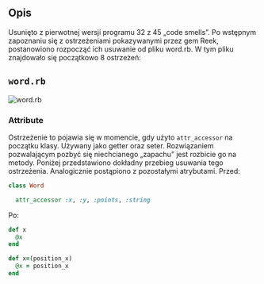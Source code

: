 ## Opis
Usunięto z pierwotnej wersji programu 32 z 45 „code smells”. Po wstępnym zapoznaniu się z ostrzeżeniami pokazywanymi przez gem Reek, postanowiono rozpocząć ich usuwanie od pliku word.rb. W tym pliku znajdowało się początkowo 8 ostrzeżeń:

## ```word.rb```
![word.rb](https://i.imgur.com/PMaJVXI.png)

### Attribute
Ostrzeżenie to pojawia się w momencie, gdy użyto ```attr_accessor``` na początku klasy. Używany jako getter oraz seter. Rozwiązaniem pozwalającym pozbyć się niechcianego „zapachu” jest rozbicie go na metody. Poniżej przedstawiono dokładny przebieg usuwania tego ostrzeżenia. Analogicznie postąpiono z pozostałymi atrybutami.
Przed:
```ruby
class Word

  attr_accessor :x, :y, :points, :string
```
Po:
```ruby
def x
  @x
end

def x=(position_x)
  @x = position_x
end
